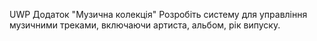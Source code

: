 ﻿UWP Додаток "Музична колекція"
Розробіть систему для управління музичними треками, включаючи артиста, альбом, рік випуску.
